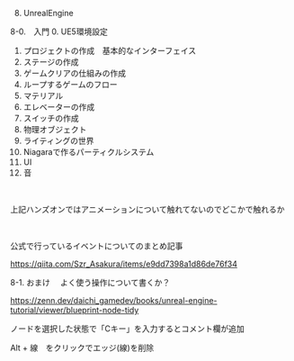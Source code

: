 8. UnrealEngine



8-0.　入門
   0. UE5環境設定
   1. プロジェクトの作成　基本的なインターフェイス
   2. ステージの作成
   3. ゲームクリアの仕組みの作成
   4. ループするゲームのフロー
   5. マテリアル
   6. エレベーターの作成
   7. スイッチの作成
   8. 物理オブジェクト
   9. ライティングの世界
   10. Niagaraで作るパーティクルシステム
   11. UI
   12. 音

<br>

上記ハンズオンではアニメーションについて触れてないのでどこかで触れるか

<br>

公式で行っているイベントについてのまとめ記事  

https://qiita.com/Szr_Asakura/items/e9dd7398a1d86de76f34


8-1. おまけ　 よく使う操作について書くか？


https://zenn.dev/daichi_gamedev/books/unreal-engine-tutorial/viewer/blueprint-node-tidy


ノードを選択した状態で「Cキー」を入力するとコメント欄が追加

Alt + 線　をクリックでエッジ(線)を削除　



